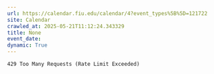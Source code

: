 ```yaml
---
url: https://calendar.fiu.edu/calendar/4?event_types%5B%5D=121722
site: Calendar
crawled_at: 2025-05-21T11:12:24.343329
title: None
event_date: 
dynamic: True
---
```


```
429 Too Many Requests (Rate Limit Exceeded)

```

